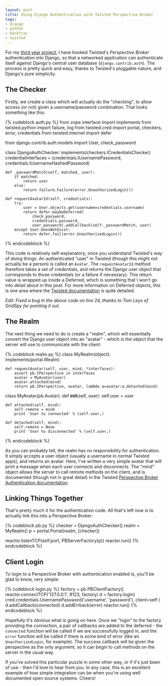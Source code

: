 ```yaml
--- 
layout: post
title: Using Django Authentication with Twisted Perspective Broker
tags: 
- django
- python
- backtrac
- twisted
---
```


For my [third year project][back-to-backtrac], I have hooked Twisted's
_Perspective Broker_ authentication into Django, so that a networked
application can authenticate itself against Django's central user database
(`django.contrib.auth`). The process is pretty quick and easy, thanks to
Twisted's pluggable nature, and Django's pure simplicity.

<!--more-->

The Checker
-----------

Firstly, we create a class which will actually do the "checking", to allow
access (or not) given a username/password combination. That looks something like
this:

{% codeblock auth.py %}
from zope.interface import implements
from twisted.python import failure, log
from twisted.cred import portal, checkers, error, credentials
from twisted.internet import defer

from django.contrib.auth.models import User, check_password

class DjangoAuthChecker:
    implements(checkers.ICredentialsChecker)
    credentialInterfaces = (credentials.IUsernamePassword,
                            credentials.IUsernameHashedPassword)

    def _passwordMatch(self, matched, user):
        if matched:
            return user
        else:
            return failure.Failure(error.UnauthorizedLogin())

    def requestAvatarId(self, credentials):
        try:
            user = User.objects.get(username=credentials.username)
            return defer.maybeDeferred(
                check_password,
                credentials.password,
                user.password).addCallback(self._passwordMatch, user)
        except User.DoesNotExist:
            return defer.fail(error.UnauthorizedLogin())
{% endcodeblock %}

This code is relatively self-explanatory, once you understand Twisted's way of
doing things. An authenticated "user" in Twisted (though this might not
actually be a person) is called an `Avatar`. The `requestAvatarId` method
therefore takes a set of credentials, and returns the Django user object that
corresponds to those credentials (or a failure if necessary). This return value
is wrapped up inside a Deferred, which is something that I won't go into detail
about in this post. For more information on Deferred objects, this is one area
where the [Twisted documentation][docs] is quite detailed.

_Edit: Fixed a bug in the above code on line 24, thanks to Tom Leys of GridSpy
for pointing it out._

The Realm
---------

The next thing we need to do is create a "realm", which will essentially convert
the Django user object into an "avatar" - which is the object that the server
will use to communicate with the client:

{% codeblock realm.py %}
class MyRealm(object):
    implements(portal.IRealm)

    def requestAvatar(self, user, mind, *interfaces):
        assert pb.IPerspective in interfaces
        avatar = MyAvatar(user)
        avatar.attached(mind)
        return pb.IPerspective, avatar, lambda a=avatar:a.detached(mind)

class MyAvatar(pb.Avatar):
    def __init__(self, user):
        self.user = user

    def attached(self, mind):
        self.remote = mind
        print 'User %s connected' % (self.user,)

    def detached(self, mind):
        self.remote = None
        print 'User %s disconnected' % (self.user,)
{% endcodeblock %}

As you can probably tell, the realm has no responsibility for authentication.
It simply accepts a user object (usually a username in normal Twisted apps),
and returns an avatar. Here, I've written a very simple avatar that will print
a message when each user connects and disconnects. The "mind" object allows the
server to call remote methods on the client, and is documented (though not in
great detail) in the Twisted
[Perspective Broker Authentication documentation][pbdocs].

Linking Things Together
-----------------------

That's pretty much it for the authentication code. All that's left now is to
actually link this into a Perspective Broker:

{% codeblock pb.py %}
checker = DjangoAuthChecker()
realm = MyRealm()
p = portal.Portal(realm, [checker])

reactor.listenTCP(self.port, PBServerFactory(p))
reactor.run()
{% endcodeblock %}

Client Login
------------

To login to a Perspective Broker with authentication enabled is, you'll be glad
to know, very simple:

{% codeblock login.py %}
factory = pb.PBClientFactory()
reactor.connectTCP('127.0.0.1', 8123, factory)
d = factory.login(
    cred.credentials.UsernamePassword('username', 'password'),
    client=self
)
d.addCallback(connected)
d.addErrback(error)
reactor.run()
{% endcodeblock %}

Hopefully it's obvious what is going on here. Once we "login" to the factory
providing the connection, a pair of callbacks are added to the deferred - the
`connected` function will be called if we are successfully logged in, and the
`error` function will be called if there is some kind of error (like an
`UnauthorizedLogin`, for example). The success callback will be given the
perspective as the only argument, so it can begin to call methods on the server
in the usual way.

If you've solved this particular puzzle in some other way, or if it's just been
of use - then I'd love to hear from you. In any case, this is an excellent
example of how simple integration can be when you're using well documented open
source systems. Cheers!

[back-to-backtrac]: http://www.robgolding.com/blog/2010/05/25/3rd-year-project-back-to-backtrac/ "3rd Year Project: Back to Backtrac"
[docs]: http://twistedmatrix.com/documents/10.1.0/core/howto/defer.html "Twisted Deferred Documentation"
[pbdocs]: http://twistedmatrix.com/documents/10.1.0/core/howto/pb-cred.html "PerspectiveBroker Authentication"
